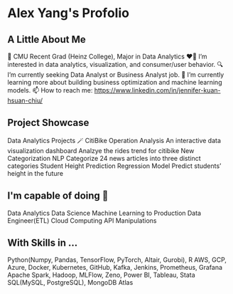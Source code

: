 # Alex Yang's Profolio

## A Little About Me
🏫 CMU Recent Grad (Heinz College), Major in Data Analytics 
❤️‍🔥 I’m interested in data analytics, visualization, and consumer/user behavior.
🔍 I’m currently seeking Data Analyst or Business Analyst job.
🌱 I’m currently learning more about building business optimization and machine learning models.
📫 How to reach me: https://www.linkedin.com/in/jennifer-kuan-hsuan-chiu/

## Project Showcase
Data Analytics Projects 🪄
CitiBike Operation Analysis
An interactive data visualization dashboard
Analzye the rides trend for citibike
New Categorization
NLP
Categorize 24 news articles into three distinct categories
Student Height Prediction
Regression Model
Predict students’ height in the future

## I'm capable of doing  🔧
Data Analytics
Data Science
Machine Learning to Production
Data Engineer(ETL)
Cloud Computing
API Manipulations

## With Skills in ...
Python(Numpy, Pandas, TensorFlow, PyTorch, Altair, Gurobi), R
AWS, GCP, Azure, Docker, Kubernetes, GitHub, Kafka, Jenkins, Prometheus, Grafana 
Apache Spark, Hadoop, MLFlow, Zeno, Power BI, Tableau, Stata
SQL(MySQL, PostgreSQL), MongoDB Atlas
